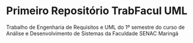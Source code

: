 # Primeiro Repositório TrabFacul UML
 Trabalho de Engenharia de Requisitos e UML do 1º semestre do curso de Análise e Desenvolvimento de Sistemas da Faculdade SENAC Maringá
